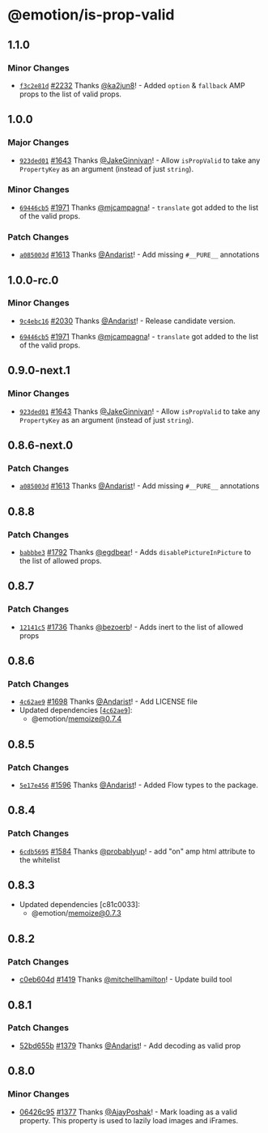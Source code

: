 # @emotion/is-prop-valid

## 1.1.0

### Minor Changes

- [`f3c2e81d`](https://github.com/emotion-js/emotion/commit/f3c2e81d10b63811ebbc6c5b11fa3553a2605f44) [#2232](https://github.com/emotion-js/emotion/pull/2232) Thanks [@ka2jun8](https://github.com/ka2jun8)! - Added `option` & `fallback` AMP props to the list of valid props.

## 1.0.0

### Major Changes

- [`923ded01`](https://github.com/emotion-js/emotion/commit/923ded01e2399a242206d590f6646f13aba110e4) [#1643](https://github.com/emotion-js/emotion/pull/1643) Thanks [@JakeGinnivan](https://github.com/JakeGinnivan)! - Allow `isPropValid` to take any `PropertyKey` as an argument (instead of just `string`).

### Minor Changes

- [`69446cb5`](https://github.com/emotion-js/emotion/commit/69446cb5bfb644beb877a1edb00ee46c014636d5) [#1971](https://github.com/emotion-js/emotion/pull/1971) Thanks [@mjcampagna](https://github.com/mjcampagna)! - `translate` got added to the list of the valid props.

### Patch Changes

- [`a085003d`](https://github.com/emotion-js/emotion/commit/a085003d4c8ca284c116668d7217fb747802ed85) [#1613](https://github.com/emotion-js/emotion/pull/1613) Thanks [@Andarist](https://github.com/Andarist)! - Add missing `#__PURE__` annotations

## 1.0.0-rc.0

### Minor Changes

- [`9c4ebc16`](https://github.com/emotion-js/emotion/commit/9c4ebc160471097c5d04fb92dba3ed0df870bb63) [#2030](https://github.com/emotion-js/emotion/pull/2030) Thanks [@Andarist](https://github.com/Andarist)! - Release candidate version.

* [`69446cb5`](https://github.com/emotion-js/emotion/commit/69446cb5bfb644beb877a1edb00ee46c014636d5) [#1971](https://github.com/emotion-js/emotion/pull/1971) Thanks [@mjcampagna](https://github.com/mjcampagna)! - `translate` got added to the list of the valid props.

## 0.9.0-next.1

### Minor Changes

- [`923ded01`](https://github.com/emotion-js/emotion/commit/923ded01e2399a242206d590f6646f13aba110e4) [#1643](https://github.com/emotion-js/emotion/pull/1643) Thanks [@JakeGinnivan](https://github.com/JakeGinnivan)! - Allow `isPropValid` to take any `PropertyKey` as an argument (instead of just `string`).

## 0.8.6-next.0

### Patch Changes

- [`a085003d`](https://github.com/emotion-js/emotion/commit/a085003d4c8ca284c116668d7217fb747802ed85) [#1613](https://github.com/emotion-js/emotion/pull/1613) Thanks [@Andarist](https://github.com/Andarist)! - Add missing `#__PURE__` annotations

## 0.8.8

### Patch Changes

- [`babbbe3`](https://github.com/emotion-js/emotion/commit/babbbe36844f26f6d7041f1d3aeb47d5dfb08d8a) [#1792](https://github.com/emotion-js/emotion/pull/1792) Thanks [@egdbear](https://github.com/egdbear)! - Adds `disablePictureInPicture` to the list of allowed props.

## 0.8.7

### Patch Changes

- [`12141c5`](https://github.com/emotion-js/emotion/commit/12141c54318c0738b60bf755e033cf6e12238a02) [#1736](https://github.com/emotion-js/emotion/pull/1736) Thanks [@bezoerb](https://github.com/bezoerb)! - Adds inert to the list of allowed props

## 0.8.6

### Patch Changes

- [`4c62ae9`](https://github.com/emotion-js/emotion/commit/4c62ae9447959d438928e1a26f76f1487983c968) [#1698](https://github.com/emotion-js/emotion/pull/1698) Thanks [@Andarist](https://github.com/Andarist)! - Add LICENSE file
- Updated dependencies [[`4c62ae9`](https://github.com/emotion-js/emotion/commit/4c62ae9447959d438928e1a26f76f1487983c968)]:
  - @emotion/memoize@0.7.4

## 0.8.5

### Patch Changes

- [`5e17e456`](https://github.com/emotion-js/emotion/commit/5e17e456a66857bb3a3a5b39c9cd8f8dd89301e5) [#1596](https://github.com/emotion-js/emotion/pull/1596) Thanks [@Andarist](https://github.com/Andarist)! - Added Flow types to the package.

## 0.8.4

### Patch Changes

- [`6cdb5695`](https://github.com/emotion-js/emotion/commit/6cdb56959bc4b64d7178604f1eb64a058c2e58c2) [#1584](https://github.com/emotion-js/emotion/pull/1584) Thanks [@probablyup](https://github.com/probablyup)! - add "on" amp html attribute to the whitelist

## 0.8.3

- Updated dependencies [c81c0033]:
  - @emotion/memoize@0.7.3

## 0.8.2

### Patch Changes

- [c0eb604d](https://github.com/emotion-js/emotion/commit/c0eb604d) [#1419](https://github.com/emotion-js/emotion/pull/1419) Thanks [@mitchellhamilton](https://github.com/mitchellhamilton)! - Update build tool

## 0.8.1

### Patch Changes

- [52bd655b](https://github.com/emotion-js/emotion/commit/52bd655b) [#1379](https://github.com/emotion-js/emotion/pull/1379) Thanks [@Andarist](https://github.com/Andarist)! - Add decoding as valid prop

## 0.8.0

### Minor Changes

- [06426c95](https://github.com/emotion-js/emotion/commit/06426c95) [#1377](https://github.com/emotion-js/emotion/pull/1377) Thanks [@AjayPoshak](https://github.com/AjayPoshak)! - Mark loading as a valid property. This property is used to lazily load images and iFrames.

